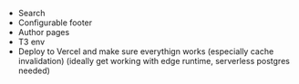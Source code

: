 - Search
- Configurable footer
- Author pages
- T3 env
- Deploy to Vercel and make sure everythign works (especially cache invalidation) (ideally get working with edge runtime, serverless postgres needed)
<!-- - Share copies link -->
